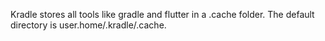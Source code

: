 Kradle stores all tools like gradle and flutter in a .cache folder. 
The default directory is user.home/.kradle/.cache.